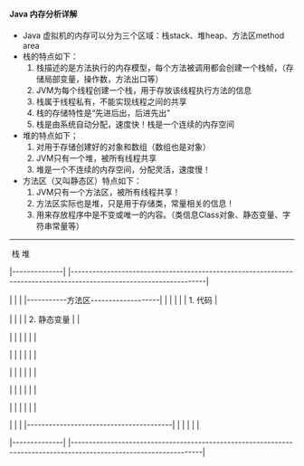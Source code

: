 #### Java  内存分析详解

* Java 虚拟机的内存可以分为三个区域：栈stack、堆heap、方法区method area
* 栈的特点如下：
  1. 栈描述的是方法执行的内存模型，每个方法被调用都会创建一个栈帧，（存储局部变量，操作数，方法出口等）
  2. JVM为每个线程创建一个栈，用于存放该线程执行方法的信息
  3. 栈属于线程私有，不能实现线程之间的共享
  4. 栈的存储特性是“先进后出，后进先出”
  5. 栈是由系统自动分配，速度快！栈是一个连续的内存空间
* 堆的特点如下；
  1. 对用于存储创建好的对象和数组（数组也是对象）
  2. JVM只有一个堆，被所有线程共享
  3. 堆是一个不连续的内存空间，分配灵活，速度慢！
* 方法区（又叫静态区）特点如下：
  1. JVM只有一个方法区，被所有线程共享！
  2. 方法区实际也是堆，只是用于存储类，常量相关的信息！
  3. 用来存放程序中是不变或唯一的内容。（类信息Class对象、静态变量、字符串常量等）

---



​       栈												堆

|--------------|			|-------------------------------------------------------------------------------------------------------------------|

|		   |			|											|-----------方法区-------------------|	|						|		   |			|											|	1. 代码					 |  

|                 |			|											|	2. 静态变量					   |	|

|                 |			|											|						   |	|

|  		   |			|											|						   |	|

|		   |			|											|						   |   |	

|		   |			|											|						   |	|	

|		   |			|											|						   |	|

|		   |			|											|----------------------------------------|	|					   |	           |			|																		|

|--------------|                  |------------------------------------------------------------------------------------------------------------------|